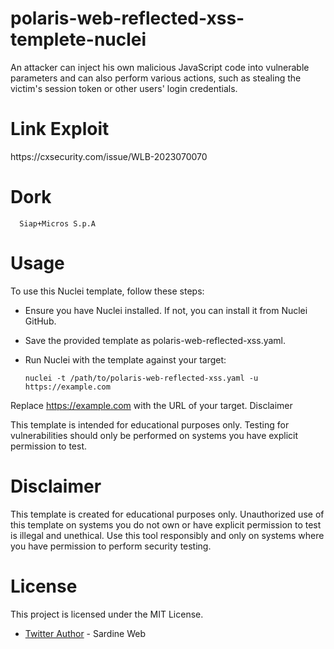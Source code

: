 # polaris-web-reflected-xss-templete-nuclei

An attacker can inject his own malicious JavaScript code into vulnerable parameters and can also perform various actions, such as stealing the victim's session token or other users' login credentials.

# Link Exploit

<link> https://cxsecurity.com/issue/WLB-2023070070 </link>

# Dork
      Siap+Micros S.p.A

# Usage

To use this Nuclei template, follow these steps:

- Ensure you have Nuclei installed. If not, you can install it from Nuclei GitHub.
- Save the provided template as polaris-web-reflected-xss.yaml.
- Run Nuclei with the template against your target:



      nuclei -t /path/to/polaris-web-reflected-xss.yaml -u https://example.com

Replace https://example.com with the URL of your target.
Disclaimer

This template is intended for educational purposes only. Testing for vulnerabilities should only be performed on systems you have explicit permission to test.

# Disclaimer

This template is created for educational purposes only. Unauthorized use of this template on systems you do not own or have explicit permission to test is illegal and unethical. Use this tool responsibly and only on systems where you have permission to perform security testing.

# License

This project is licensed under the MIT License.

- [Twitter Author](https://twitter.com/sardine_web) - Sardine Web 

